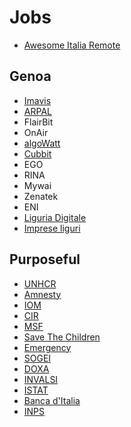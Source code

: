# Jobs

- [Awesome Italia Remote](https://github.com/italiaremote/awesome-italia-remote)

## Genoa

- [Imavis](software.imavis.com/it/job)
- [ARPAL](https://www.arpal.gov.it/amministrazione-trasparente/bandi-di-concorso.html)
- FlairBit
- OnAir
- [algoWatt](https://algowatt.com/chi-siamo/lavora-con-noi/)
- [Cubbit](https://www.cubbit.io/about-cubbit)
- EGO
- RINA
- Mywai
- Zenatek
- ENI
- [Liguria Digitale](https://trasparenza.liguriadigitale.it/trasparenza/selezione-del-personale/avvisi-di-selezione.html)
- [Imprese liguri](https://vetrinaimprese.comune.genova.it/vimp/home)

## Purposeful

- [UNHCR](http://italy.unhcr.io/land.php)
- [Amnesty](https://www.amnesty.it/chi-siamo/lavora-con-noi/)
- [IOM](https://tinyurl.com/h8s2grp)
- [CIR](http://www.cir-onlus.org/collabora-con-noi/)
- [MSF](http://www.medicisenzafrontiere.it/posizioni-aperte)
- [Save The Children](https://www.savethechildren.it/lavora-con-noi)
- [Emergency](https://www.emergency.it/lavora-con-noi/chi-cerchiamo/)
- [SOGEI](https://www.sogei.it/it/sogei-homepage/lavora-con-noi/avvisi-di-selezione-e-invio-candidature.html)
- [DOXA](http://www.doxa.it/lavora-con-noi/)
- [INVALSI](http://www.invalsi.it/invalsi/concorsi.php?page=procedure_bancadati_att)
- [ISTAT](https://www.istat.it/it/amministrazione-trasparente/bandi-di-concorso)
- [Banca d'Italia](http://www.bancaditalia.it/chi-siamo/lavorare-bi/informazioni-concorsi/bandi/index.html)
- [INPS](https://www.inps.it/NuovoportaleINPS/default.aspx?sPathID=%3B0%3B46124%3B46106%3B&lastMenu=46106&iMenu=13&p4=2)
